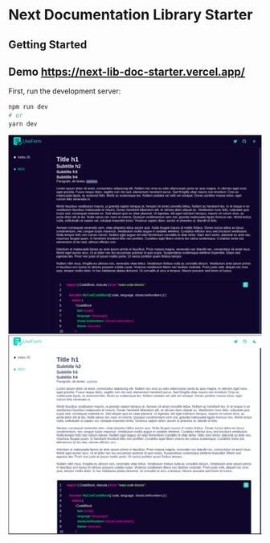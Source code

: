 # Next Documentation Library Starter
## Getting Started

## Demo https://next-lib-doc-starter.vercel.app/

First, run the development server:

```bash
npm run dev
# or
yarn dev
```

![Logo](img/print01.png)
![Logo](img/print02.png)

